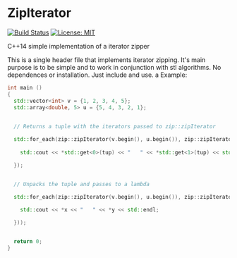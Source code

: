 # ZipIterator

[![Build Status](https://travis-ci.org/matheuspf/TestTravis.svg?branch=master)](https://travis-ci.org/matheuspf/TestTravis) [![License: MIT](https://img.shields.io/badge/License-MIT-yellow.svg)](https://opensource.org/licenses/MIT)

C++14 simple implementation of a iterator zipper


This is a single header file that implements iterator zipping. 
It's main purpose is to be simple and to work in conjunction with stl algorithms.
No dependences or installation. Just include and use.
a
Example:


```C++
int main ()
{
  std::vector<int> v = {1, 2, 3, 4, 5};
  std::array<double, 5> u = {5, 4, 3, 2, 1};
  

  // Returns a tuple with the iterators passed to zip::zipIterator

  std::for_each(zip::zipIterator(v.begin(), u.begin()), zip::zipIterator(v.end(), u.end()), [](auto&& tup) {
    
    std::cout << *std::get<0>(tup) << "   " << *std::get<1>(tup) << std::endl;

  });


  // Unpacks the tuple and passes to a lambda

  std::for_each(zip::zipIterator(v.begin(), u.begin()), zip::zipIterator(v.end(), u.end()), zip::unZip([](auto&& x, auto&& y) {
    
    std::cout << *x << "   " << *y << std::endl;

  }));


  return 0;
}
```
